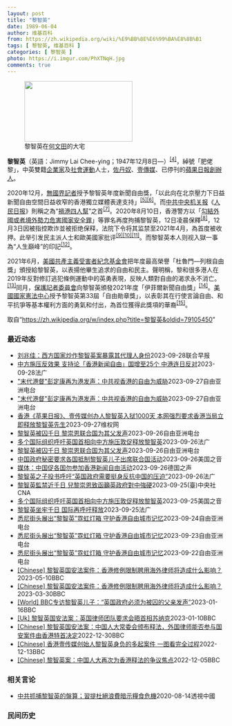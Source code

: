 ```yaml
---
layout: post
title: "黎智英"
date: 1989-06-04
author: 维基百科
from: https://zh.wikipedia.org/wiki/%E9%BB%8E%E6%99%BA%E8%8B%B1
tags: [ 黎智英, 维基百科 ]
categories: [ 黎智英 ]
photo: https://i.imgur.com/PhXTNqH.jpg
comments: true
---
```

<div class="mw-parser-output"><div id="noteTA-97071178" class="noteTA"><div class="noteTA-group"><div data-noteta-group-source="module" data-noteta-group="IT"></div></div><div class="noteTA-local"><div data-noteta-code="zh:巧克力; zh-tw:巧克力; zh-hk:朱古力; zh-cn:巧克力;"></div><div data-noteta-code="zh-tw:黑道; zh-hk:黑社會; zh-cn:黑社会;"></div><div data-noteta-code="zh-tw:飯店; zh-hk:酒店; zh-cn:饭店;"></div><div data-noteta-code="zh-tw:伍佛維茲; zh-hk:沃夫維茲 ;zh-cn:沃尔福威茨;"></div></div></div>

<figure typeof="mw:File/Thumb"><a href="/wiki/File:Jimmy_Lai_Chee-ying_home_in_Ho_Man_Tin_20200418.png" class="mw-file-description"><img src="//upload.wikimedia.org/wikipedia/commons/thumb/9/9f/Jimmy_Lai_Chee-ying_home_in_Ho_Man_Tin_20200418.png/250px-Jimmy_Lai_Chee-ying_home_in_Ho_Man_Tin_20200418.png" decoding="async" width="250" height="140" class="mw-file-element" srcset="//upload.wikimedia.org/wikipedia/commons/thumb/9/9f/Jimmy_Lai_Chee-ying_home_in_Ho_Man_Tin_20200418.png/375px-Jimmy_Lai_Chee-ying_home_in_Ho_Man_Tin_20200418.png 1.5x, //upload.wikimedia.org/wikipedia/commons/thumb/9/9f/Jimmy_Lai_Chee-ying_home_in_Ho_Man_Tin_20200418.png/500px-Jimmy_Lai_Chee-ying_home_in_Ho_Man_Tin_20200418.png 2x" data-file-width="861" data-file-height="481"></a><figcaption>黎智英在<a href="/wiki/%E4%BD%95%E6%96%87%E7%94%B0" title="何文田">何文田</a>的大宅</figcaption></figure>
<p><b>黎智英</b>（英語：<span lang="en">Jimmy Lai Chee-ying</span>；1947年12月8日<span class="useeditintro" title="Template:BLP editintro">—</span>）<sup id="cite_ref-7" class="reference"><a href="#cite_note-7">[4]</a></sup>，綽號「肥佬黎」，中英雙籍<a href="/wiki/%E4%BC%81%E4%B8%9A%E5%AE%B6" title="企业家">企業家</a>及<a href="/wiki/%E7%A4%BE%E6%9C%83%E9%81%8B%E5%8B%95" title="社會運動">社會運動</a>人士，<a href="/wiki/%E4%BD%90%E4%B8%B9%E5%A5%B4" title="佐丹奴">佐丹奴</a>、<a href="/wiki/%E5%A3%B9%E5%82%B3%E5%AA%92" title="壹傳媒">壹傳媒</a>、已停刊的<a href="/wiki/%E8%98%8B%E6%9E%9C%E6%97%A5%E5%A0%B1_(%E9%A6%99%E6%B8%AF)" title="蘋果日報 (香港)">蘋果日報</a><a href="/wiki/%E5%89%B5%E8%BE%A6%E4%BA%BA" class="mw-redirect" title="創辦人">創辦人</a>。
</p><p>2020年12月，<a href="/wiki/%E7%84%A1%E5%9C%8B%E7%95%8C%E8%A8%98%E8%80%85" class="mw-redirect" title="無國界記者">無國界記者</a>授予黎智英年度新聞自由獎，「以此向在北京壓力下日益新聞自由空間日益收窄的香港獨立媒體表達支持」<sup id="cite_ref-8" class="reference"><a href="#cite_note-8">[5]</a></sup><sup id="cite_ref-9" class="reference"><a href="#cite_note-9">[6]</a></sup>。而<a href="/wiki/%E4%B8%AD%E5%85%B1%E4%B8%AD%E5%A4%AE%E6%9C%BA%E5%85%B3%E6%8A%A5" title="中共中央机关报">中共中央机关报</a>《<a href="/wiki/%E4%BA%BA%E6%B0%91%E6%97%A5%E6%8A%A5" title="人民日报">人民日报</a>》則稱之為“<a href="/wiki/%E7%A5%B8%E6%B8%AF%E5%9B%9B%E4%BA%BA%E5%B8%AE" title="祸港四人帮">禍港四人幫</a>”之首<sup id="cite_ref-王平2019_10-0" class="reference"><a href="#cite_note-王平2019-10">[7]</a></sup>。2020年8月10日，香港警方以「<a href="/wiki/%E4%B8%AD%E8%8F%AF%E4%BA%BA%E6%B0%91%E5%85%B1%E5%92%8C%E5%9C%8B%E9%A6%99%E6%B8%AF%E7%89%B9%E5%88%A5%E8%A1%8C%E6%94%BF%E5%8D%80%E7%B6%AD%E8%AD%B7%E5%9C%8B%E5%AE%B6%E5%AE%89%E5%85%A8%E6%B3%95" title="中華人民共和國香港特別行政區維護國家安全法">勾結外國或者境外勢力危害國家安全罪</a>」等罪名再度拘捕黎智英，12日凌晨保釋<sup id="cite_ref-auto_11-0" class="reference"><a href="#cite_note-auto-11">[8]</a></sup>，12月3日因被指控欺诈並被拒绝保释，法院下令将其监禁至2021年4月，為首度被收押。此举引发民主派人士和歐美國家批评<sup id="cite_ref-12" class="reference"><a href="#cite_note-12">[9]</a></sup><sup id="cite_ref-13" class="reference"><a href="#cite_note-13">[10]</a></sup><sup id="cite_ref-over100_14-0" class="reference"><a href="#cite_note-over100-14">[11]</a></sup>。而黎智英本人则视入獄一事為“人生巔峰”的印記<sup id="cite_ref-15" class="reference"><a href="#cite_note-15">[12]</a></sup>。
</p><p>2021年6月，<a href="/wiki/%E5%85%B1%E7%94%A2%E4%B8%BB%E7%BE%A9%E5%8F%97%E9%9B%A3%E8%80%85%E7%B4%80%E5%BF%B5%E5%9F%BA%E9%87%91%E6%9C%83" title="共產主義受難者紀念基金會">美國共產主義受害者紀念基金會</a>把年度最高榮譽「杜魯門—列根自由獎」頒授給黎智英，以表揚他畢生追求的自由和民主。聲明稱，黎和很多港人在2019年反對修訂逃犯條例運動中的英勇表現，反映人類對自由的渴求永不消亡。<sup id="cite_ref-16" class="reference"><a href="#cite_note-16">[13]</a></sup>同月，<a href="/wiki/%E4%BF%9D%E8%AD%B7%E8%A8%98%E8%80%85%E5%A7%94%E5%93%A1%E6%9C%83" title="保護記者委員會">保護記者委員會</a>向黎智英頒發2021年度「伊菲爾新聞自由獎」<sup id="cite_ref-17" class="reference"><a href="#cite_note-17">[14]</a></sup>。<a href="/wiki/%E5%9C%8B%E5%AE%B6%E6%86%B2%E6%B3%95%E4%B8%AD%E5%BF%83" title="國家憲法中心">美國國家憲法中心</a>授予黎智英第33屆「自由勛章獎」，以表彰其在行使言論自由、和平抗爭等基本權利方面的勇氣和付出，為首位獲得此獎項的華裔<sup id="cite_ref-18" class="reference"><a href="#cite_note-18">[15]</a></sup>。
</p>
<meta property="mw:PageProp/toc">
</div><!--esi <esi:include src="/esitest-fa8a495983347898/content" /> --><noscript><img src="//zh.wikipedia.org/wiki/Special:CentralAutoLogin/start?type=1x1" alt="" title="" width="1" height="1" style="border: none; position: absolute;"></noscript>
<div class="printfooter" data-nosnippet="">取自“<a dir="ltr" href="https://zh.wikipedia.org/w/index.php?title=黎智英&amp;oldid=79105450">https://zh.wikipedia.org/w/index.php?title=黎智英&amp;oldid=79105450</a>”</div><div id="recent-news"><h3>最近动态</h3><ul><li><a href="https://nodebe4.github.io/waimei/2023-09-28/%E5%88%98%E5%85%86%E4%BD%B3-%E8%A5%BF%E6%96%B9%E5%9B%BD%E5%AE%B6%E7%82%92%E4%BD%9C%E9%BB%8E%E6%99%BA%E8%8B%B1%E6%A1%88%E6%9A%B4%E9%9C%B2%E5%85%B6%E4%BB%A3%E7%90%86%E4%BA%BA%E8%BA%AB%E4%BB%BD" title="刘兆佳：西方国家炒作黎智英案暴露其代理人身份—— 针对英国政府举办“香港媒体自由”活动，谴责港府关押壹传媒创办人黎智英，全国港澳研究会顾问刘兆佳称，西方国家此举暴露了黎智英乃西方势力的代理人身份...">刘兆佳：西方国家炒作黎智英案暴露其代理人身份</a><time>2023-09-28</time><a class="tag">联合早报</a></li>
<li><a href="https://nodebe4.github.io/waimei/2023-09-28/%E4%B8%AD%E6%96%B9%E6%96%BD%E5%8E%8B%E5%8F%8D%E6%95%88%E6%9E%9C-%E6%94%AF%E6%8C%81%E8%AE%BA-%E9%A6%99%E6%B8%AF%E6%96%B0%E9%97%BB%E8%87%AA%E7%94%B1-%E5%9B%BD%E5%A2%9E%E8%87%B325%E4%B8%AA-%E4%B8%AD%E6%B8%AF%E8%BF%9E%E6%97%A5%E5%8F%8D%E5%AF%B9" title="中方施压反效果 支持论「香港新闻自由」国增至25个 中港连日反对—— 28/09/2023 - 09:22 被控串谋勾结外国势力的壹传媒创办人黎智英被关押超过1000日，获西方国家和国际组织声援...">中方施压反效果 支持论「香港新闻自由」国增至25个 中港连日反对</a><time>2023-09-28</time><a class="tag">法广</a></li>
<li><a href="https://nodebe4.github.io/waimei/2023-09-27/%E6%9C%AB%E4%BB%A3%E6%B8%AF%E7%9D%A3-%E5%BD%AD%E5%AE%9A%E5%BA%B7%E5%86%8D%E4%B8%BA%E6%B8%AF%E5%8F%91%E5%A3%B0-%E4%B8%AD%E5%85%B1%E8%A7%86%E9%A6%99%E6%B8%AF%E7%9A%84%E8%87%AA%E7%94%B1%E4%B8%BA%E5%A8%81%E8%83%81" title="“末代港督”彭定康再为港发声：中共视香港的自由为威胁—— 日前在伦敦举办了一场关注黎智英的座谈会，&quot;末代港督&quot;彭定康冒雨现身声援。 记者石头摄 英国派驻香港最后一任总督彭定康...">"末代港督"彭定康再为港发声：中共视香港的自由为威胁</a><time>2023-09-27</time><a class="tag">自由亚洲电台</a></li>
<li><a href="https://nodebe4.github.io/waimei/2023-09-27/%E6%9C%AB%E4%BB%A3%E6%B8%AF%E7%9D%A3-%E5%BD%AD%E5%AE%9A%E5%BA%B7%E5%86%8D%E4%B8%BA%E6%B8%AF%E5%8F%91%E5%A3%B0-%E4%B8%AD%E5%85%B1%E8%A7%86%E9%A6%99%E6%B8%AF%E7%9A%84%E8%87%AA%E7%94%B1%E4%B8%BA%E5%A8%81%E8%83%81" title="“末代港督”彭定康再为港发声：中共视香港的自由为威胁—— 日前在伦敦举办了一场关注黎智英的座谈会，&quot;末代港督&quot;彭定康冒雨现身声援。 记者石头摄 英国派驻香港最后一任总督彭定康...">"末代港督"彭定康再为港发声：中共视香港的自由为威胁</a><time>2023-09-27</time><a class="tag">自由亚洲电台</a></li>
<li><a href="https://nodebe4.github.io/waimei/2023-09-27/%E9%A6%99%E6%B8%AF-%E8%8B%B9%E6%9E%9C%E6%97%A5%E6%8A%A5-%E5%A3%B9%E4%BC%A0%E5%AA%92%E5%88%9B%E5%8A%9E%E4%BA%BA%E9%BB%8E%E6%99%BA%E8%8B%B1%E5%85%A5%E7%8B%B11000%E5%A4%A9-%E6%9C%AC%E7%BD%91%E5%BC%BA%E7%83%88%E8%A6%81%E6%B1%82%E9%A6%99%E6%B8%AF%E5%BD%93%E5%B1%80%E7%AB%8B%E5%8D%B3%E9%87%8A%E6%94%BE%E9%BB%8E%E6%99%BA%E8%8B%B1%E5%85%88%E7%94%9F" title="香港《苹果日报》、壹传媒创办人黎智英入狱1000天 本网强烈要求香港当局立即释放黎智英先生—— （维权网信息中心报道）2023年9月28日，本网获悉: 现年75岁的香港《苹果日报》、壹传媒创办人...">香港《苹果日报》、壹传媒创办人黎智英入狱1000天  本网强烈要求香港当局立即释放黎智英先生</a><time>2023-09-27</time><a class="tag">维权网</a></li>
<li><a href="https://nodebe4.github.io/waimei/2023-09-26/%E9%BB%8E%E6%99%BA%E8%8B%B1%E8%A2%AB%E5%9B%9A%E5%8D%83%E6%97%A5-%E9%BB%8E%E5%B4%87%E6%81%A9%E8%81%94%E5%90%88%E5%9B%BD%E4%B8%BA%E5%85%B6%E7%88%B6%E5%8F%91%E5%A3%B0" title="黎智英被囚千日 黎崇恩联合国为其父发声—— 黎智英儿子黎崇恩日前在伦敦出席座谈会，呼吁外界关注黎智英案。 记者石头摄 年过七旬的香港传媒大亨黎智英被囚至今已有一千天了。他的儿子黎崇恩计划周三（2...">黎智英被囚千日 黎崇恩联合国为其父发声</a><time>2023-09-26</time><a class="tag">自由亚洲电台</a></li>
<li><a href="https://nodebe4.github.io/waimei/2023-09-26/%E5%A4%9A%E4%B8%AA%E5%9B%BD%E9%99%85%E7%BB%84%E7%BB%87%E5%91%BC%E5%90%81%E8%8B%B1%E5%9B%BD%E9%A6%96%E7%9B%B8%E5%90%91%E4%B8%AD%E6%96%B9%E6%96%BD%E5%8E%8B%E6%95%A6%E4%BF%83%E9%87%8A%E6%94%BE%E9%BB%8E%E6%99%BA%E8%8B%B1" title="多个国际组织呼吁英国首相向中方施压敦促释放黎智英—— 26/09/2023 - 22:55 黎智英于2020年12月31日开始被囚，审讯一再延后，他将于12月18日依港区国安法受审。 他的儿子黎...">多个国际组织呼吁英国首相向中方施压敦促释放黎智英</a><time>2023-09-26</time><a class="tag">法广</a></li>
<li><a href="https://nodebe4.github.io/waimei/2023-09-26/%E9%BB%8E%E6%99%BA%E8%8B%B1%E8%A2%AB%E5%9B%9A%E5%8D%83%E6%97%A5-%E9%BB%8E%E5%B4%87%E6%81%A9%E8%81%94%E5%90%88%E5%9B%BD%E4%B8%BA%E5%85%B6%E7%88%B6%E5%8F%91%E5%A3%B0" title="黎智英被囚千日 黎崇恩联合国为其父发声—— 黎智英儿子黎崇恩日前在伦敦出席座谈会，呼吁外界关注黎智英案。 记者石头摄 年过七旬的香港传媒大亨黎智英被囚至今已有一千天了。他的儿子黎崇恩计划周三（2...">黎智英被囚千日 黎崇恩联合国为其父发声</a><time>2023-09-26</time><a class="tag">自由亚洲电台</a></li>
<li><a href="https://nodebe4.github.io/waimei/2023-09-26/%E4%B8%AD%E5%9B%BD%E6%94%BF%E5%BA%9C%E7%A7%98%E5%AF%86%E8%A6%81%E6%B1%82%E5%90%84%E5%9B%BD%E6%8A%B5%E5%88%B6%E9%BB%8E%E6%99%BA%E8%8B%B1%E5%84%BF%E5%AD%90%E5%87%BA%E5%B8%AD%E8%81%94%E5%90%88%E5%9B%BD%E6%B4%BB%E5%8A%A8" title="中国政府秘密要求各国抵制黎智英儿子出席联合国活动—— Tue, 26 Sep 2023 16:55:40 GMT 黎崇恩（左）和美国国会共和党联邦众议员克里斯·史密斯（Chris Smith）2...">中国政府秘密要求各国抵制黎智英儿子出席联合国活动</a><time>2023-09-26</time><a class="tag">美国之音</a></li>
<li><a href="https://nodebe4.github.io/waimei/2023-09-26/%E5%AA%92%E4%BD%93-%E4%B8%AD%E5%9B%BD%E4%BF%83%E5%90%84%E5%9B%BD%E5%8B%BF%E5%8F%82%E5%8A%A0%E9%A6%99%E6%B8%AF%E6%96%B0%E9%97%BB%E8%87%AA%E7%94%B1%E6%B4%BB%E5%8A%A8" title="媒体：中国促各国勿参加香港新闻自由活动—— 2023-09-26T14:18:25.849Z （资料图片）2023年8月美联社记者拍摄到苹果日报创刊人黎智英在香港狱中的照片 （德国之声中文网）计...">媒体：中国促各国勿参加香港新闻自由活动</a><time>2023-09-26</time><a class="tag">德国之声</a></li>
<li><a href="https://nodebe4.github.io/waimei/2023-09-26/%E9%BB%8E%E6%99%BA%E8%8B%B1%E4%B9%8B%E5%AD%90%E6%8A%95%E4%B9%A6%E5%91%BC%E5%90%81-%E8%8B%B1%E5%9B%BD%E6%94%BF%E5%BA%9C%E9%9C%80%E8%A6%81%E6%8C%BA%E8%BA%AB%E5%8F%8D%E6%8A%97%E4%B8%AD%E5%9B%BD%E7%9A%84%E5%8E%8B%E8%BF%AB" title="黎智英之子投书呼吁“英国政府需要挺身反抗中国的压迫”—— 26/09/2023 - 16:08 黎智英的儿子Sebastien Lai投书泰晤士报，称“我的父亲黎明（Jimmy Lai）创办了香...">黎智英之子投书呼吁“英国政府需要挺身反抗中国的压迫”</a><time>2023-09-26</time><a class="tag">法广</a></li>
<li><a href="https://nodebe4.github.io/waimei/2023-09-25/%E9%BB%8E%E6%99%BA%E8%8B%B1%E7%9B%A3%E7%A6%81%E8%BF%91%E5%8D%83%E6%97%A5-%E5%85%92%E9%BB%8E%E5%B4%87%E6%81%A9%E8%87%B4%E5%87%BD%E7%B1%B2%E8%8B%B1%E6%94%BF%E5%BA%9C%E5%B0%8D%E4%B8%AD%E5%BC%B7%E7%A1%AC" title="黎智英監禁近千日 兒黎崇恩致函籲英政府對中強硬—— （中央社記者陳韻聿倫敦25日專電）壹傳媒集團創辦人黎智英26日將遭監禁滿千日。在國際間為父親黎智英奔走的黎崇恩19日致函英國貿易大臣巴登諾克請...">黎智英監禁近千日 兒黎崇恩致函籲英政府對中強硬</a><time>2023-09-25</time><a class="tag">(臺)中央社CNA</a></li>
<li><a href="https://nodebe4.github.io/waimei/2023-09-25/%E5%A4%9A%E4%B8%AA%E5%9B%BD%E9%99%85%E7%BB%84%E7%BB%87%E5%91%BC%E5%90%81%E8%8B%B1%E5%9B%BD%E9%A6%96%E7%9B%B8%E5%90%91%E4%B8%AD%E6%96%B9%E6%96%BD%E5%8E%8B%E6%95%A6%E4%BF%83%E9%87%8A%E6%94%BE%E9%BB%8E%E6%99%BA%E8%8B%B1" title="多个国际组织呼吁英国首相向中方施压敦促释放黎智英—— Mon, 25 Sep 2023 12:36:55 GMT 黎智英2023年7月28日在赤柱监狱内，每日单独囚禁23小时，放风仅50分钟。 ...">多个国际组织呼吁英国首相向中方施压敦促释放黎智英</a><time>2023-09-25</time><a class="tag">美国之音</a></li>
<li><a href="https://nodebe4.github.io/waimei/2023-09-25/%E9%BB%8E%E6%99%BA%E8%8B%B1%E5%9D%90%E7%89%A2%E5%8D%83%E6%97%A5-%E5%9B%BD%E9%99%85%E5%86%8D%E5%91%BC%E5%90%81%E9%87%8A%E6%94%BE" title="黎智英坐牢千日 国际再呼吁释放—— 25/09/2023 - 10:56 苹果日报创办人黎智英明天将在香港坐牢满1000日，“保护记者委员会”与其他海外新闻自由和人权组织今天公开致信英国首相苏纳...">黎智英坐牢千日 国际再呼吁释放</a><time>2023-09-25</time><a class="tag">法广</a></li>
<li><a href="https://nodebe4.github.io/waimei/2023-09-24/%E6%82%89%E5%B0%BC%E8%A1%97%E5%A4%B4%E5%B1%95%E5%87%BA-%E9%BB%8E%E6%99%BA%E8%8B%B1-%E9%9C%93%E8%99%B9%E7%81%AF%E7%AE%B1-%E5%AE%88%E6%8A%A4%E9%A6%99%E6%B8%AF%E8%87%AA%E7%94%B1%E5%9F%8E%E5%B8%82%E8%AE%B0%E5%BF%86" title="悉尼街头展出“黎智英”霓虹灯箱 守护香港自由城市记忆—— 霓虹灯箱装置作品“铁链中的黎智英”,指出中共和香港政府是如何地摧毁着一座城市的特色。 读者提供 为了宣示支持黎智英问鼎诺贝尔和平奖，成长...">悉尼街头展出“黎智英”霓虹灯箱 守护香港自由城市记忆</a><time>2023-09-24</time><a class="tag">自由亚洲电台</a></li>
<li><a href="https://nodebe4.github.io/waimei/2023-09-23/%E6%82%89%E5%B0%BC%E8%A1%97%E5%A4%B4%E5%B1%95%E5%87%BA-%E9%BB%8E%E6%99%BA%E8%8B%B1-%E9%9C%93%E8%99%B9%E7%81%AF%E7%AE%B1-%E5%AE%88%E6%8A%A4%E9%A6%99%E6%B8%AF%E8%87%AA%E7%94%B1%E5%9F%8E%E5%B8%82%E8%AE%B0%E5%BF%86" title="悉尼街头展出“黎智英”霓虹灯箱 守护香港自由城市记忆—— 霓虹灯箱装置作品“铁链中的黎智英”,指出中共和香港政府是如何地摧毁着一座城市的特色。 读者提供 为了宣示支持黎智英问鼎诺贝尔和平奖，成长...">悉尼街头展出“黎智英”霓虹灯箱 守护香港自由城市记忆</a><time>2023-09-23</time><a class="tag">自由亚洲电台</a></li>
<li><a href="https://nodebe4.github.io/waimei/2023-09-22/%E6%82%89%E5%B0%BC%E8%A1%97%E5%A4%B4%E5%B1%95%E5%87%BA-%E9%BB%8E%E6%99%BA%E8%8B%B1-%E9%9C%93%E8%99%B9%E7%81%AF%E7%AE%B1-%E5%AE%88%E6%8A%A4%E9%A6%99%E6%B8%AF%E8%87%AA%E7%94%B1%E5%9F%8E%E5%B8%82%E8%AE%B0%E5%BF%86" title="悉尼街头展出“黎智英”霓虹灯箱 守护香港自由城市记忆—— 霓虹灯箱装置作品“铁链中的黎智英”,指出中共和香港政府是如何地摧毁着一座城市的特色。 读者提供 为了宣示支持黎智英问鼎诺贝尔和平奖，成长...">悉尼街头展出“黎智英”霓虹灯箱 守护香港自由城市记忆</a><time>2023-09-22</time><a class="tag">自由亚洲电台</a></li>
<li><a href="https://nodebe4.github.io/waimei/2023-05-10/Chinese-%E9%BB%8E%E6%99%BA%E8%8B%B1%E5%9B%BD%E5%AE%89%E6%B3%95%E6%A1%88%E4%BB%B6-%E9%A6%99%E6%B8%AF%E4%BF%AE%E4%BE%8B%E9%99%90%E5%88%B6%E8%81%98%E7%94%A8%E6%B5%B7%E5%A4%96%E5%BE%8B%E5%B8%88%E5%B0%86%E9%80%A0%E6%88%90%E4%BB%80%E4%B9%88%E5%BD%B1%E5%93%8D" title="[Chinese] 黎智英国安法案件：香港修例限制聘用海外律师将造成什么影响？—— 黎智英国安法案件：香港修例限制聘用海外律师将造成什么影响？ 2023年3月31日 最近更新： 2023年5月1...">[Chinese] 黎智英国安法案件：香港修例限制聘用海外律师将造成什么影响？</a><time>2023-05-10</time><a class="tag">BBC</a></li>
<li><a href="https://nodebe4.github.io/waimei/2023-03-30/Chinese-%E9%BB%8E%E6%99%BA%E8%8B%B1%E5%9B%BD%E5%AE%89%E6%B3%95%E6%A1%88%E4%BB%B6-%E9%A6%99%E6%B8%AF%E4%BF%AE%E4%BE%8B%E9%99%90%E5%88%B6%E8%81%98%E7%94%A8%E6%B5%B7%E5%A4%96%E5%BE%8B%E5%B8%88%E5%B0%86%E9%80%A0%E6%88%90%E4%BB%80%E4%B9%88%E5%BD%B1%E5%93%8D" title="[Chinese] 黎智英国安法案件：香港修例限制聘用海外律师将造成什么影响？—— 黎智英国安法案件：香港修例限制聘用海外律师将造成什么影响？ 2023年3月31日 图像来源，Reuters 图...">[Chinese] 黎智英国安法案件：香港修例限制聘用海外律师将造成什么影响？</a><time>2023-03-30</time><a class="tag">BBC</a></li>
<li><a href="https://nodebe4.github.io/waimei/2023-01-16/World-BBC%E4%B8%93%E8%AE%BF%E9%BB%8E%E6%99%BA%E8%8B%B1%E5%84%BF%E5%AD%90-%E8%8B%B1%E5%9B%BD%E6%94%BF%E5%BA%9C%E5%BF%85%E9%A1%BB%E4%B8%BA%E8%A2%AB%E5%9B%9A%E7%9A%84%E7%88%B6%E4%BA%B2%E5%8F%91%E5%A3%B0" title="[World] BBC专访黎智英儿子：“英国政府必须为被囚的父亲发声”—— BBC专访黎智英儿子：“英国政府必须为被囚的父亲发声” 你的器材不支持播放多媒体材料 BBC专访黎智英儿子：“英国政府...">[World] BBC专访黎智英儿子：“英国政府必须为被囚的父亲发声”</a><time>2023-01-16</time><a class="tag">BBC</a></li>
<li><a href="https://nodebe4.github.io/waimei/2023-01-10/Uk-%E9%BB%8E%E6%99%BA%E8%8B%B1%E5%9B%BD%E5%AE%89%E6%B3%95%E6%A1%88-%E8%8B%B1%E5%9B%BD%E5%BE%8B%E5%B8%88%E5%9B%A2%E9%98%9F%E8%A6%81%E6%B1%82%E4%BC%9A%E6%99%A4%E9%A6%96%E7%9B%B8%E8%8B%8F%E7%BA%B3%E5%85%8B" title="[Uk] 黎智英国安法案：英国律师团队要求会晤首相苏纳克—— 黎智英国安法案：英国律师团队要求会晤首相苏纳克 丹尼（Danny Vincent） BBC记者　香港报道 2023年1月10日 图像...">[Uk] 黎智英国安法案：英国律师团队要求会晤首相苏纳克</a><time>2023-01-10</time><a class="tag">BBC</a></li>
<li><a href="https://nodebe4.github.io/waimei/2022-12-30/Chinese-%E9%BB%8E%E6%99%BA%E8%8B%B1%E5%9B%BD%E5%AE%89%E6%B3%95%E6%A1%88-%E4%B8%AD%E5%9B%BD%E4%BA%BA%E5%A4%A7%E5%B8%B8%E5%A7%94%E4%BC%9A%E9%A2%81%E5%B8%83%E9%87%8A%E6%B3%95-%E5%A4%96%E5%9B%BD%E5%BE%8B%E5%B8%88%E8%83%BD%E5%90%A6%E5%8F%82%E4%B8%8E%E5%9B%BD%E5%AE%89%E6%A1%88%E4%BB%B6%E7%94%B1%E9%A6%99%E6%B8%AF%E7%89%B9%E9%A6%96%E5%86%B3%E5%AE%9A" title="[Chinese] 黎智英国安法案：中国人大常委会颁布释法，外国律师能否参与国安案件由香港特首决定—— 黎智英国安法案：中国人大常委会颁布释法，外国律师能否参与国安案件由香港特首决定 2022年...">[Chinese] 黎智英国安法案：中国人大常委会颁布释法，外国律师能否参与国安案件由香港特首决定</a><time>2022-12-30</time><a class="tag">BBC</a></li>
<li><a href="https://nodebe4.github.io/waimei/2022-12-13/Chinese-%E9%A6%99%E6%B8%AF%E5%A3%B9%E4%BC%A0%E5%AA%92%E5%88%9B%E5%A7%8B%E4%BA%BA%E9%BB%8E%E6%99%BA%E8%8B%B1%E8%BA%AB%E8%B4%9F%E7%9A%84%E5%A4%9A%E8%B5%B7%E6%A1%88%E4%BB%B6-%E4%B8%80%E5%9B%BE%E7%9C%8B%E5%AE%8C%E5%85%A8%E8%BF%87%E7%A8%8B" title="[Chinese] 香港壹传媒创始人黎智英身负的多起案件 一图看完全过程—— 香港壹传媒创始人黎智英身负的多起案件 一图看完全过程 2022年12月10日 最近更新： 2022年12月13日 图...">[Chinese] 香港壹传媒创始人黎智英身负的多起案件 一图看完全过程</a><time>2022-12-13</time><a class="tag">BBC</a></li>
<li><a href="https://nodebe4.github.io/waimei/2022-12-05/Chinese-%E9%BB%8E%E6%99%BA%E8%8B%B1%E6%A1%88-%E4%B8%AD%E5%9B%BD%E4%BA%BA%E5%A4%A7%E5%86%8D%E6%AC%A1%E4%B8%BA%E9%A6%99%E6%B8%AF%E9%87%8A%E6%B3%95%E7%9A%84%E4%BA%89%E8%AE%AE%E7%84%A6%E7%82%B9" title="[Chinese] 黎智英案：中国人大再次为香港释法的争议焦点—— 黎智英案：中国人大再次为香港释法的争议焦点 2022年12月6日 图像来源，EPA 图像加注文字， 黎智英自2020年底起被收...">[Chinese] 黎智英案：中国人大再次为香港释法的争议焦点</a><time>2022-12-05</time><a class="tag">BBC</a></li>
</ul></div><div id="open-opinion"><h3>相关言论</h3><ul><li><a href="https://nodebe4.github.io/opinion/2020-08-14/%E4%B8%AD%E5%85%B1%E6%8A%93%E6%8D%95%E9%BB%8E%E6%99%BA%E8%8B%B1%E7%9A%84%E7%9B%A4%E7%AE%97-%E7%BF%92%E6%8F%90%E6%9D%9C%E7%B5%95%E6%B5%AA%E8%B2%BB%E6%9A%97%E7%A4%BA%E7%B3%A7%E9%A3%9F%E5%8D%B1%E6%A9%9F/" title="透視中國">中共抓捕黎智英的盤算；習提杜絕浪費暗示糧食危機</a><time>2020-08-14</time><a class="tag">透視中國</a></li>
</ul></div><div id="mjls-record"><h3>民间历史</h3><ul></ul></div>